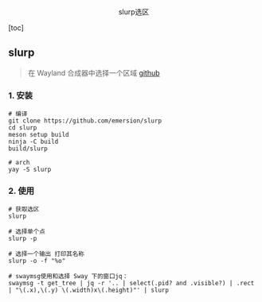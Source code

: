 <center>slurp选区</center>





[toc]





## slurp 

> 在 Wayland 合成器中选择一个区域  [github](https://github.com/emersion/slurp)





### 1. 安装

```shell
# 编译
git clone https://github.com/emersion/slurp
cd slurp
meson setup build
ninja -C build
build/slurp

# arch 
yay -S slurp
```





### 2. 使用

```shell
# 获取选区
slurp

# 选择单个点
slurp -p

# 选择一个输出 打印其名称
slurp -o -f "%o"

# swaymsg使用和选择 Sway 下的窗口jq：
swaymsg -t get_tree | jq -r '.. | select(.pid? and .visible?) | .rect | "\(.x),\(.y) \(.width)x\(.height)"' | slurp
```

